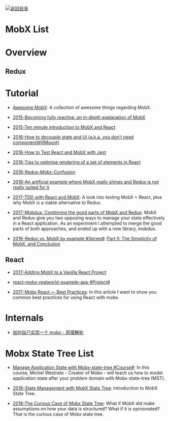 [![返回目录](https://user-images.githubusercontent.com/5803001/38079637-ff0abcf0-3371-11e8-9b76-ad651620afc7.jpg)](https://github.com/wxyyxc1992/Awesome-Lists)

# MobX List

# Overview

## Redux

# Tutorial

- [Awesome MobX](https://github.com/mobxjs/awesome-mobx): A collection of awesome things regarding MobX.

- [2015-Becoming fully reactive: an in-depth explanation of MobX](http://6me.us/3in)

- [2015-Ten minute introduction to MobX and React](https://mobx.js.org/getting-started.html)

- [2016-How to decouple state and UI (a.k.a. you don’t need componentWillMount)](http://6me.us/c0uu)

* [2016-How to Test React and MobX with Jest](https://semaphoreci.com/community/tutorials/how-to-test-react-and-mobx-with-jest)

* [2016-Tips to optimise rendering of a set of elements in React](http://6me.us/Gylrs)

* [2016-Redux-Mobx-Confusion](http://www.robinwieruch.de/redux-mobx-confusion/)

* [2016-An artificial example where MobX really shines and Redux is not really suited for it](http://6me.us/q4oR0C)

* [2017-TDD with React and MobX](http://engineering.pivotal.io/post/tdd-mobx/): A look into testing MobX + React, plus why MobX is a viable alternative to Redux.

- [2017-Mobdux: Combining the good parts of MobX and Redux](https://parg.co/bLd): MobX and Redux give you two opposing ways to manage your state effectively in a React application. As an experiment I attempted to merge the good parts of both approaches, and ended up with a new library, mobdux.

* [2016-Redux vs. MobX by example #Series#](http://6me.us/KfeTad): [Part II: The Simplicity of MobX, and Conclusion](http://6me.us/KfeTad)

## React

- [2017-Adding MobX to a Vanilla React Project](https://dzone.com/articles/adding-mobx-to-a-vanilla-react-project)

- [react-mobx-realworld-example-app #Project#](https://github.com/gothinkster/react-mobx-realworld-example-app)

* [2017-Mobx React — Best Practices](https://medium.com/dailyjs/mobx-react-best-practices-17e01cec4140): In this article I want to show you common best practices for using React with mobx.

# Internals

- [如何自己实现一个 mobx - 原理解析](https://zhuanlan.zhihu.com/p/26559530)

# Mobx State Tree List

- [Manage Application State with Mobx-state-tree #Course#](https://parg.co/UCB): In this course, Michel Westrate - Creator of Mobx - will teach us how to model application state after your problem domain with Mobx-state-tree (MST).

- [2018-State Management with MobX State Tree](https://parg.co/Uvj): Introduction to MobX State Tree.

- [2018-The Curious Case of Mobx State Tree](https://codeburst.io/the-curious-case-of-mobx-state-tree-7b4e22d461f): What if MobX did make assumptions on how your data is structured? What if it is opinionated? That is the curious case of Mobx state tree.
